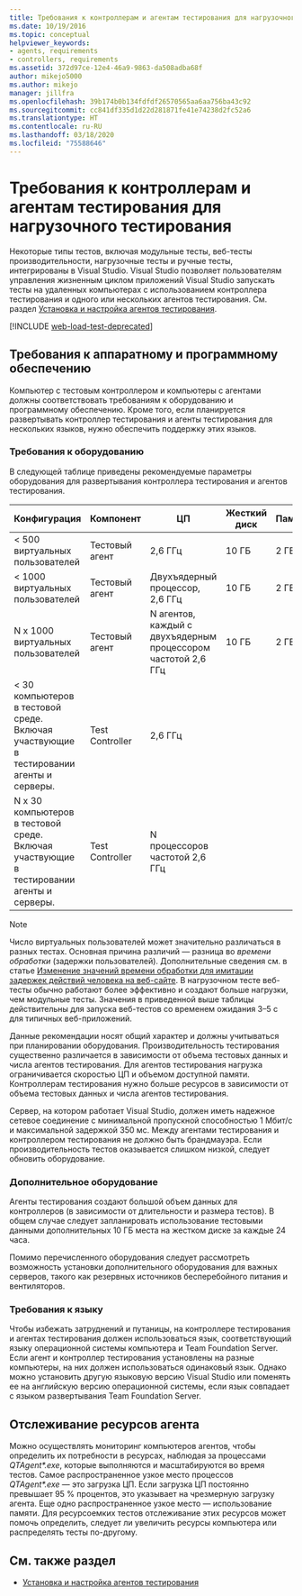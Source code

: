 ```yaml
---
title: Требования к контроллерам и агентам тестирования для нагрузочного тестирования
ms.date: 10/19/2016
ms.topic: conceptual
helpviewer_keywords:
- agents, requirements
- controllers, requirements
ms.assetid: 372d97ce-12e4-46a9-9863-da508adba68f
author: mikejo5000
ms.author: mikejo
manager: jillfra
ms.openlocfilehash: 39b174b0b134fdfdf26570565aa6aa756ba43c92
ms.sourcegitcommit: cc841df335d1d22d281871fe41e74238d2fc52a6
ms.translationtype: HT
ms.contentlocale: ru-RU
ms.lasthandoff: 03/18/2020
ms.locfileid: "75588646"
---
```

# <a name="test-controller-and-test-agent-requirements-for-load-testing"></a>Требования к контроллерам и агентам тестирования для нагрузочного тестирования

Некоторые типы тестов, включая модульные тесты, веб-тесты производительности, нагрузочные тесты и ручные тесты, интегрированы в Visual Studio. Visual Studio позволяет пользователям управления жизненным циклом приложений Visual Studio запускать тесты на удаленных компьютерах с использованием контроллера тестирования и одного или нескольких агентов тестирования. См. раздел [Установка и настройка агентов тестирования](../test/lab-management/install-configure-test-agents.md).

[!INCLUDE [web-load-test-deprecated](includes/web-load-test-deprecated.md)]

## <a name="hardware-and-software-requirements"></a>Требования к аппаратному и программному обеспечению

Компьютер с тестовым контроллером и компьютеры с агентами должны соответствовать требованиям к оборудованию и программному обеспечению. Кроме того, если планируется развертывать контроллер тестирования и агенты тестирования для нескольких языков, нужно обеспечить поддержку этих языков.

### <a name="hardware-requirements"></a>Требования к оборудованию

В следующей таблице приведены рекомендуемые параметры оборудования для развертывания контроллера тестирования и агентов тестирования.

|**Конфигурация**|**Компонент**|**ЦП**|**Жесткий диск**|**Память**|
|-|-------------------|-|------------|-|
|< 500 виртуальных пользователей|Тестовый агент|2,6 ГГц|10 ГБ|2 ГБ|
|< 1000 виртуальных пользователей|Тестовый агент|Двухъядерный процессор, 2,6 ГГц|10 ГБ|2 ГБ|
|N x 1000 виртуальных пользователей|Тестовый агент|N агентов, каждый с двухъядерным процессором частотой 2,6 ГГц|10 ГБ|2 ГБ|
|\< 30 компьютеров в тестовой среде. Включая участвующие в тестировании агенты и серверы.|Test Controller|2,6 ГГц|||
|N x 30 компьютеров в тестовой среде. Включая участвующие в тестировании агенты и серверы.|Test Controller|N процессоров частотой 2,6 ГГц|||

> [!NOTE]
> Число виртуальных пользователей может значительно различаться в разных тестах. Основная причина различий — разница во *времени обработки* (задержки пользователей). Дополнительные сведения см. в статье [Изменение значений времени обработки для имитации задержек действий человека на веб-сайте](../test/edit-think-times-in-load-test-scenarios.md). В нагрузочном тесте веб-тесты обычно работают более эффективно и создают больше нагрузки, чем модульные тесты. Значения в приведенной выше таблицы действительны для запуска веб-тестов со временем ожидания 3–5 с для типичных веб-приложений.

Данные рекомендации носят общий характер и должны учитываться при планировании оборудования. Производительность тестирования существенно различается в зависимости от объема тестовых данных и числа агентов тестирования. Для агентов тестирования нагрузка ограничивается скоростью ЦП и объемом доступной памяти. Контроллерам тестирования нужно больше ресурсов в зависимости от объема тестовых данных и числа агентов тестирования.

Сервер, на котором работает Visual Studio, должен иметь надежное сетевое соединение с минимальной пропускной способностью 1 Мбит/с и максимальной задержкой 350 мс. Между агентами тестирования и контроллером тестирования не должно быть брандмауэра. Если производительность тестов оказывается слишком низкой, следует обновить оборудование.

### <a name="additional-hardware-considerations"></a>Дополнительное оборудование

Агенты тестирования создают большой объем данных для контроллеров (в зависимости от длительности и размера тестов). В общем случае следует запланировать использование тестовыми данными дополнительных 10 ГБ места на жестком диске за каждые 24 часа.

Помимо перечисленного оборудования следует рассмотреть возможность установки дополнительного оборудования для важных серверов, такого как резервных источников бесперебойного питания и вентиляторов.

### <a name="language-requirements"></a>Требования к языку

Чтобы избежать затруднений и путаницы, на контроллере тестирования и агентах тестирования должен использоваться язык, соответствующий языку операционной системы компьютера и Team Foundation Server. Если агент и контроллер тестирования установлены на разные компьютеры, на них должен использоваться одинаковый язык. Однако можно установить другую языковую версию Visual Studio или поменять ее на английскую версию операционной системы, если язык совпадает с языком развертывания Team Foundation Server.

## <a name="monitor-agent-resources"></a>Отслеживание ресурсов агента

Можно осуществлять мониторинг компьютеров агентов, чтобы определить их потребности в ресурсах, наблюдая за процессами *QTAgent\*.exe*, которые выполняются и масштабируются во время тестов. Самое распространенное узкое место процессов *QTAgent\*.exe* — это загрузка ЦП. Если загрузка ЦП постоянно превышает 95 % процентов, это указывает на чрезмерную загрузку агента. Еще одно распространенное узкое место — использование памяти. Для ресурсоемких тестов отслеживание этих ресурсов может помочь определить, следует ли увеличить ресурсы компьютера или распределять тесты по-другому.

## <a name="see-also"></a>См. также раздел

- [Установка и настройка агентов тестирования](../test/lab-management/install-configure-test-agents.md)

